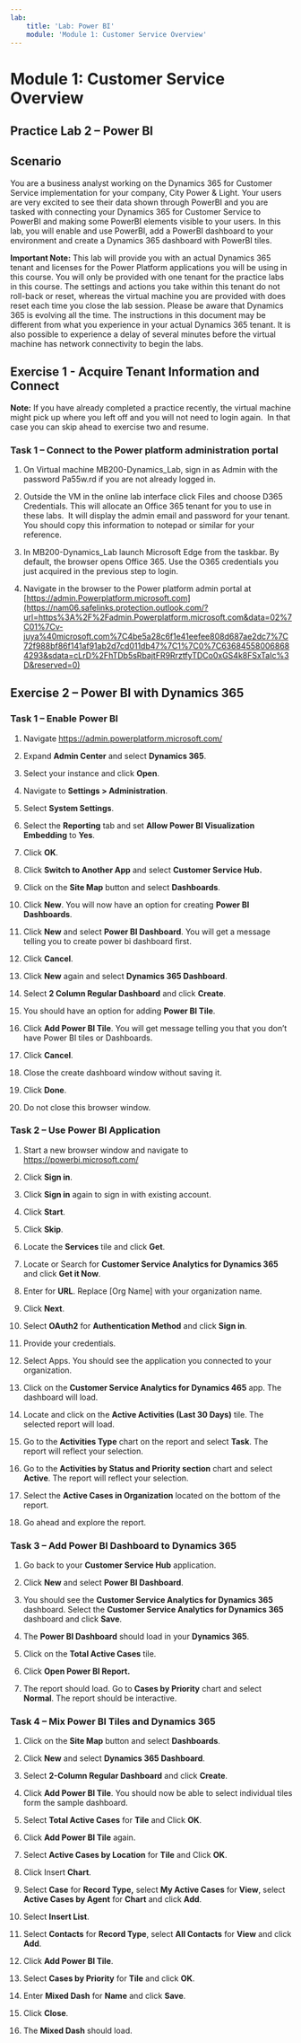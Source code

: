 ```yaml
---
lab:
    title: 'Lab: Power BI'
    module: 'Module 1: Customer Service Overview'
---
```


Module 1: Customer Service Overview
===================================

## Practice Lab 2 – Power BI

Scenario
--------

You are a business analyst working on the Dynamics 365 for Customer Service
implementation for your company, City Power & Light. Your users are very excited
to see their data shown through PowerBI and you are tasked with connecting your
Dynamics 365 for Customer Service to PowerBI and making some PowerBI elements
visible to your users. In this lab, you will enable and use PowerBI, add a
PowerBI dashboard to your environment and create a Dynamics 365 dashboard with
PowerBI tiles.

**Important Note:** This lab will provide you with an actual Dynamics 365 tenant
and licenses for the Power Platform applications you will be using in this
course. You will only be provided with one tenant for the practice labs in this
course. The settings and actions you take within this tenant do not roll-back or
reset, whereas the virtual machine you are provided with does reset each time
you close the lab session. Please be aware that Dynamics 365 is evolving all the time. The
instructions in this document may be different from what you experience in your
actual Dynamics 365 tenant. It is also possible to experience a delay of several
minutes before the virtual machine has network connectivity to begin the labs.

Exercise 1 - Acquire Tenant Information and Connect
---------------------------------------------------

**Note:** If you have already completed a practice recently, the virtual machine
might pick up where you left off and you will not need to login again.  In that
case you can skip ahead to exercise two and resume.
 
### Task 1 – Connect to the Power platform administration portal

1.  On Virtual machine MB200-Dynamics_Lab, sign in as Admin with the password
    Pa55w.rd if you are not already logged in.

2.  Outside the VM in the online lab interface click Files and choose D365
    Credentials. This will allocate an Office 365 tenant for you to use in these
    labs.  It will display the admin email and password for your tenant.  You
    should copy this information to notepad or similar for your reference.

3.  In MB200-Dynamics_Lab launch Microsoft Edge from the taskbar. By default,
    the browser opens Office 365. Use the O365 credentials you just acquired in
    the previous step to login.

4.  Navigate in the browser to the Power platform admin portal at
    [https://admin.Powerplatform.microsoft.com](https://nam06.safelinks.protection.outlook.com/?url=https%3A%2F%2Fadmin.Powerplatform.microsoft.com&data=02%7C01%7Cv-juya%40microsoft.com%7C4be5a28c6f1e41eefee808d687ae2dc7%7C72f988bf86f141af91ab2d7cd011db47%7C1%7C0%7C636845580068684293&sdata=cLrD%2FhTDb5sRbajtFR9RrztfyTDCo0xGS4k8FSxTaIc%3D&reserved=0)

Exercise 2 – Power BI with Dynamics 365
---------------------------------------

### Task 1 – Enable Power BI

1.  Navigate <https://admin.powerplatform.microsoft.com/>

2.  Expand **Admin Center** and select **Dynamics 365**.

3.  Select your instance and click **Open**.

4.  Navigate to **Settings > Administration**.

5.  Select **System Settings**.

6.  Select the **Reporting** tab and set **Allow Power BI Visualization
    Embedding** to **Yes**.

7.  Click **OK**.

8.  Click **Switch to Another App** and select **Customer Service Hub.**

9.  Click on the **Site Map** button and select **Dashboards**.

10. Click **New**. You will now have an option for creating **Power BI
    Dashboards**.

11. Click **New** and select **Power BI Dashboard**. You will get a message
    telling you to create power bi dashboard first.

12. Click **Cancel**.

13. Click **New** again and select **Dynamics 365 Dashboard**.

14. Select **2 Column Regular Dashboard** and click **Create**.

15. You should have an option for adding **Power BI Tile**.

16. Click **Add Power BI Tile**. You will get message telling you that you don’t
    have Power BI tiles or Dashboards.

17. Click **Cancel**.

18. Close the create dashboard window without saving it.

19. Click **Done**.

20. Do not close this browser window.

### Task 2 – Use Power BI Application

1.  Start a new browser window and navigate to <https://powerbi.microsoft.com/>

2.  Click **Sign in**.

3.  Click **Sign in** again to sign in with existing account.

4.  Click **Start**.

5.  Click **Skip**.

6.  Locate the **Services** tile and click **Get**.

7.  Locate or Search for **Customer Service Analytics for Dynamics 365** and
    click **Get it Now**.

8.  Enter for **URL**. Replace [Org Name] with your organization name.

9.  Click **Next**.

10. Select **OAuth2** for **Authentication Method** and click **Sign in**.

11. Provide your credentials.

12. Select Apps. You should see the application you connected to your
    organization.

13. Click on the **Customer Service Analytics for Dynamics 465** app. The
    dashboard will load.

14. Locate and click on the **Active Activities (Last 30 Days)** tile. The
    selected report will load.

15. Go to the **Activities Type** chart on the report and select **Task**. The
    report will reflect your selection.

16. Go to the **Activities by Status and Priority section** chart and select
    **Active**. The report will reflect your selection.

17. Select the **Active Cases in Organization** located on the bottom of the
    report.

18. Go ahead and explore the report.

### Task 3 – Add Power BI Dashboard to Dynamics 365 

1.  Go back to your **Customer Service Hub** application.

2.  Click **New** and select **Power BI Dashboard**.

3.  You should see the **Customer Service Analytics for Dynamics 365**
    dashboard. Select the **Customer Service Analytics for Dynamics 365**
    dashboard and click **Save**.

4.  The **Power BI Dashboard** should load in your **Dynamics 365**.

5.  Click on the **Total Active Cases** tile.

6.  Click **Open Power BI Report.**

7.  The report should load. Go to **Cases by Priority** chart and select
    **Normal**. The report should be interactive.

### Task 4 – Mix Power BI Tiles and Dynamics 365 

1.  Click on the **Site Map** button and select **Dashboards**.

2.  Click **New** and select **Dynamics 365 Dashboard**.

3.  Select **2-Column Regular Dashboard** and click **Create**.

4.  Click **Add Power BI Tile**. You should now be able to select individual
    tiles form the sample dashboard.

5.  Select **Total Active Cases** for **Tile** and Click **OK**.

6.  Click **Add Power BI Tile** again.

7.  Select **Active Cases by Location** for **Tile** and Click **OK**.

8.  Click Insert **Chart**.

9.  Select **Case** for **Record Type,** select **My Active Cases** for
    **View**, select **Active Cases by Agent** for **Chart** and click **Add**.

10. Select **Insert List**.

11. Select **Contacts** for **Record Type**, select **All Contacts** for
    **View** and click **Add**.

12. Click **Add Power BI Tile**.

13. Select **Cases by Priority** for **Tile** and click **OK**.

14. Enter **Mixed Dash** for **Name** and click **Save**.

15. Click **Close**.

16. The **Mixed Dash** should load.
